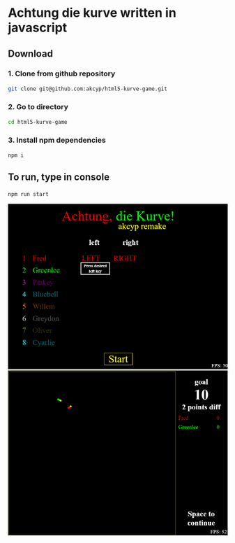 # Achtung die kurve written in javascript

## Download

### 1. Clone from github repository

```bash
git clone git@github.com:akcyp/html5-kurve-game.git
```

### 2. Go to directory

```bash
cd html5-kurve-game
```

### 3. Install npm dependencies

```bash
npm i
```

## To run, type in console

```bash
npm run start
```

![Menu](img/main-menu.png "Menu")
![Game](img/game.png "Game")
